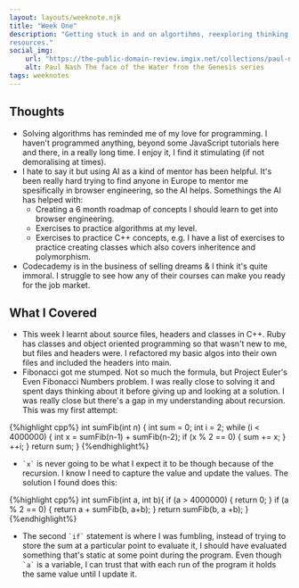 ```yaml
---
layout: layouts/weeknote.njk
title: "Week One"
description: "Getting stuck in and on algortihms, reexploring thinking computationally, being frustrated with
resources."
social_img: 
    url: "https://the-public-domain-review.imgix.net/collections/paul-nash-s-genesis/2-The-Face-of-the-Waters.jpg"
    alt: Paul Nash The face of the Water from the Genesis series
tags: weeknotes
---
```


## Thoughts

- Solving algorithms has reminded me of my love for programming. I haven't programmed anything, beyond some
    JavaScript tutorials here and there, in a really long time. I enjoy it, I find it stimulating (if not demoralising
    at times).
- I hate to say it but using AI as a kind of mentor has been helpful. It's been really hard trying to find anyone in
  Europe to mentor me spesifically in browser engineering, so the AI helps. Somethings the AI has helped with:
  - Creating a 6 month roadmap of concepts I should learn to get into browser engineering.
  - Exercises to practice algorithms at my level.
  - Exercises to practice C++ concepts, e.g. I have a list of exercises to practice creating classes which also
    covers inheritence and polymorphism.
- Codecademy is in the business of selling dreams & I think it's quite immoral. I struggle to see how any of their 
  courses can make you ready for the job market.

## What I Covered

- This week I learnt about source files, headers and classes in C++. Ruby has classes and object oriented
  programming so that wasn't new to me, but files and headers were. I refactored my basic algos into their own files
  and included the headers into main.
- Fibonacci got me stumped. Not so much the formula, but Project Euler's Even Fibonacci Numbers problem. I was 
  really close to solving it and spent days thinking about it before giving up and looking at a solution. I was 
  really close but there's a gap in my understanding about recursion. This was my first attempt:

  

{%highlight cpp%}
    int sumFib(int n) {
      int sum = 0;
      int i = 2;
      while (i < 4000000) {
        int x = sumFib(n-1) + sumFib(n-2);
        if (x % 2 == 0) {
          sum += x;
        }
        ++i;
      }
      return sum;
    }
{%endhighlight%}
  
- `` `x` `` is never going to be what I expect it to be though because of the recursion. I know I need to capture the 
  value and update the values. The solution I found does this:


{%highlight cpp%}
    int sumFib(int a, int b){
        if (a > 4000000) {
            return 0;
        }
        if (a % 2 == 0) {
            return a + sumFib(b, a+b);
        }
        return sumFib(b, a +b);
    }
{%endhighlight%}

- The second `` `if` `` statement is where I was fumbling, instead of trying to store the sum at a particular 
  point to evaluate it, I should have evaluated something that's static at some point during the program. Even 
  though `` `a` `` is a variable, I can trust that with each run of the program it holds the same value until I 
  update it.